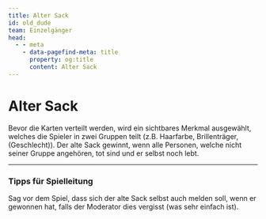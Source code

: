 ```yaml
---
title: Alter Sack
id: old_dude
team: Einzelgänger
head:
  - - meta
    - data-pagefind-meta: title
      property: og:title
      content: Alter Sack
---
```

# Alter Sack <TeamBadge team="Einzelgänger" />

Bevor die Karten verteilt werden, wird ein sichtbares Merkmal ausgewählt, welches die Spieler in zwei Gruppen teilt (z.B. Haarfarbe, Brillenträger, (Geschlecht)). Der alte Sack gewinnt, wenn alle Personen, welche nicht seiner Gruppe angehören, tot sind und er selbst noch lebt.

---

### Tipps für Spielleitung
Sag vor dem Spiel, dass sich der alte Sack selbst auch melden soll, wenn er gewonnen hat, falls der Moderator dies vergisst (was sehr einfach ist).